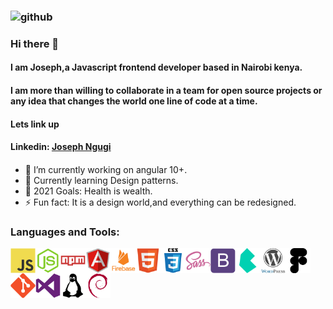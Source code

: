 ### ![github](https://user-images.githubusercontent.com/60609518/122293290-88adb580-ceff-11eb-9c6e-1020a56c77d1.jpg)
### Hi there 👋

#### I am Joseph,a Javascript frontend developer based in Nairobi kenya.
#### I am more than willing to collaborate in a team for open source projects or any idea that changes the world one line of code at a time.
#### Lets link up
#### Linkedin: [Joseph Ngugi](https://www.linkedin.com/in/joseph-ngugi-443026145/)
#### 
- 🔭 I’m currently working on angular 10+.
- 🌱 Currently learning Design patterns.
- 🥅 2021 Goals: Health is wealth.
- ⚡ Fun fact: It is a design world,and everything can be redesigned.


### Languages and Tools:

<img align="left" alt="JavaScript" width="40px" src="https://github.com/devicons/devicon/blob/master/icons/javascript/javascript-original.svg"/>
<img align="left" alt="Nodejs" width="40px" src="https://github.com/devicons/devicon/blob/master/icons/nodejs/nodejs-original.svg"/>
<img align="left" alt="npm" width="40px" src="https://github.com/devicons/devicon/blob/master/icons/npm/npm-original-wordmark.svg"/>
<img align="left" alt="Angular" width="40px" src="https://github.com/devicons/devicon/blob/master/icons/angularjs/angularjs-original.svg"/>
<img align="left" alt="Firebase" width="40px" src="https://github.com/devicons/devicon/blob/master/icons/firebase/firebase-plain-wordmark.svg"/>
<img align="left" alt="HTML5" width="40px" src="https://github.com/devicons/devicon/blob/master/icons/html5/html5-original.svg"/>
<img align="left" alt="css3" width="40px" src="https://github.com/devicons/devicon/blob/master/icons/css3/css3-original-wordmark.svg"/>
<img align="left" alt="sass" width="40px" src="https://github.com/devicons/devicon/blob/master/icons/sass/sass-original.svg"/>
<img align="left" alt="Bootstrap" width="40px" src="https://github.com/devicons/devicon/blob/master/icons/bootstrap/bootstrap-plain.svg"/>
<img align="left" alt="Bulma" width="40px" src="https://github.com/devicons/devicon/blob/master/icons/bulma/bulma-plain.svg"/>
<img align="left" alt="Wordpress" width="40px" src="https://github.com/devicons/devicon/blob/master/icons/wordpress/wordpress-original.svg"/>
<img align="left" alt="Figma" width="40px" src="https://github.com/devicons/devicon/blob/master/icons/figma/figma-plain.svg"/>
<img align="left" alt="Git" width="40px" src="https://github.com/devicons/devicon/blob/master/icons/git/git-original.svg"/>
<img align="left" alt="vscode" width="40px" src="https://github.com/devicons/devicon/blob/master/icons/visualstudio/visualstudio-plain.svg"/>
<img align="left" alt="Linux" width="40px" src="https://github.com/devicons/devicon/blob/master/icons/linux/linux-plain.svg"/>
<img align="left" alt="Debian" width="40px" src="https://github.com/devicons/devicon/blob/master/icons/debian/debian-original.svg"/>


<!--
**Joewings-jw/Joewings-jw** is a ✨ _special_ ✨ repository because its `README.md` (this file) appears on your GitHub profile.

Here are some ideas to get you started:

- 🔭 I’m currently working on ...
- 🌱 I’m currently learning ...
- 👯 I’m looking to collaborate on ...
- 🤔 I’m looking for help with ...
- 💬 Ask me about ...
- 📫 How to reach me: ...
- 😄 Pronouns: ...
- ⚡ Fun fact: ...
-->

